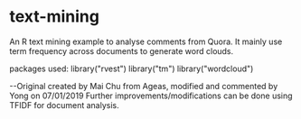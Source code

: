 # text-mining
An R text mining example to analyse comments from Quora.
It mainly use term frequency across documents to generate word clouds.

packages used: 
library("rvest")
library("tm")
library("wordcloud")

--Original created by Mai Chu from Ageas, modified and commented by Yong on 07/01/2019
Further improvements/modifications can be done using TFIDF for document analysis. 
